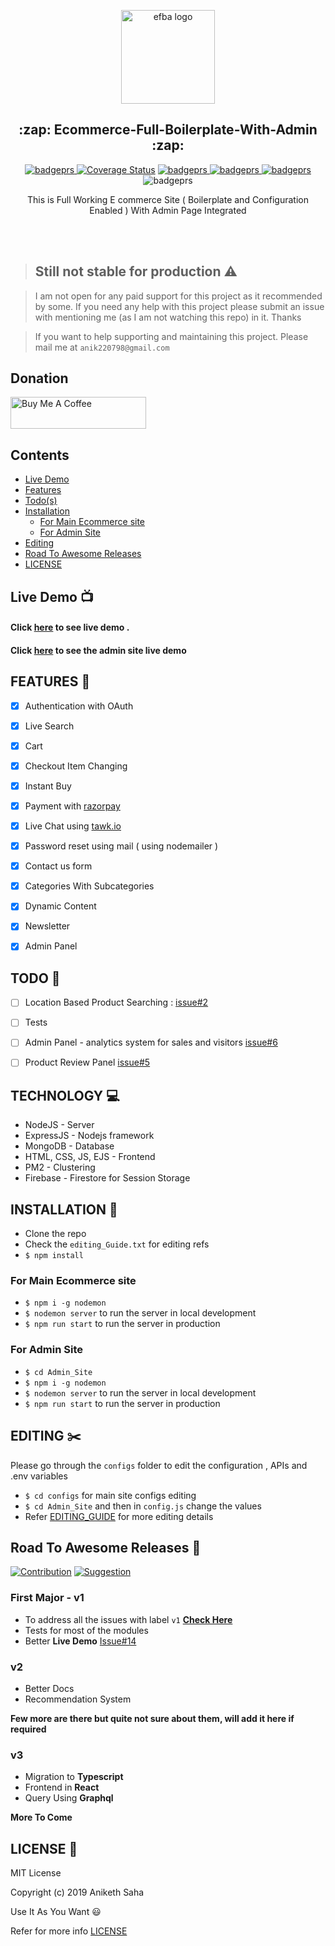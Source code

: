 <p align="center">

  <img alt="efba logo" src="https://i.imgur.com/CS05H7T.png" width="150px" />
</p>
<h2 align="center">:zap: Ecommerce-Full-Boilerplate-With-Admin :zap:</h2>
<p align="center">
   <a href="https://travis-ci.org/anikethsaha/Ecommerce-Full-Boilerplate-With-Admin/branches">
    <img alt="badgeprs" src="https://travis-ci.org/anikethsaha/Ecommerce-Full-Boilerplate-With-Admin.svg?branch=master" />
  </a>
  <a href='https://coveralls.io/github/anikethsaha/Ecommerce-Full-Boilerplate-With-Admin?branch=master'><img src='https://coveralls.io/repos/github/anikethsaha/Ecommerce-Full-Boilerplate-With-Admin/badge.svg?branch=master' alt='Coverage Status' /></a>

  <a href="https://gitter.im/Ecommerce-Full-Boilerplate-With-Admin/community?utm_source=badge&utm_medium=badge&utm_campaign=pr-badge">
    <img alt="badgeprs" src="https://badges.gitter.im/Ecommerce-Full-Boilerplate-With-Admin/community.svg" />
  </a>
  <a href="https://dependabot.com/">
    <img alt="badgeprs" src="https://badgen.net/badge/Dependabot/enabled/green?icon=dependabot" />
  </a>
  <a href="https://opensource.org/licenses/MIT">
    <img alt="badgeprs" src="https://img.shields.io/badge/License-MIT-yellow.svg" />
  </a>
  <img alt="badgeprs" src="https://img.shields.io/badge/PRs-Welcome-green.svg" />
</p>



<p align="center">
  This is Full Working E commerce Site ( Boilerplate and Configuration Enabled ) With Admin Page Integrated
</p>
<br><br>



> ## Still not stable for production  :warning:

> I am not open for any paid support for this project as it recommended by some. If you need any help with this project please submit an issue with mentioning me (as I am not watching this repo) in it. Thanks

> If you want to help supporting and maintaining this project. Please mail me at `anik220798@gmail.com` 


## Donation

<a href="https://www.buymeacoffee.com/eydPs6n" target="_blank"><img src="https://cdn.buymeacoffee.com/buttons/default-orange.png" alt="Buy Me A Coffee" style="height: 51px !important;width: 217px !important;" ></a>

## Contents
- [Live Demo](#live-demo-tv)
- [Features](#features-tada)
- [Todo(s)](#todo-pencil)
- [Installation](#installation-hammer)
  - [For Main Ecommerce site](#for-main-ecommerce-site)
  - [For Admin Site](#for-admin-site)
- [Editing](#editing-scissors)
- [Road To Awesome Releases](#road-to-awesome-releases-newspaper)
- [LICENSE](#license-bookmark)








## Live Demo :tv:
#### Click [here](https://gentle-eyrie-53138.herokuapp.com/) to see live demo . 
#### Click [here](https://immense-refuge-43321.herokuapp.com/login) to see the admin site live demo 


## FEATURES :tada:
- [x] Authentication with OAuth
- [x] Live Search
- [x] Cart
- [x] Checkout Item Changing
- [x] Instant Buy
- [x] Payment with [razorpay](https://razorpay.com/)
- [x] Live Chat using [tawk.io](https://www.tawk.to)
- [x] Password reset using mail ( using nodemailer )
- [x] Contact us form
- [x] Categories With Subcategories
- [x] Dynamic Content
- [x] Newsletter
- [x] Admin Panel






## TODO :pencil:
- [ ] Location Based Product Searching :  [issue#2](https://github.com/anikethsaha/Ecommerce-Full-Boilerplate-With-Admin/issues/2)
- [ ] Tests
- [ ] Admin Panel - analytics system for sales and visitors [issue#6](https://github.com/anikethsaha/Ecommerce-Full-Boilerplate-With-Admin/issues/6) 
- [ ] Product Review Panel [issue#5](https://github.com/anikethsaha/Ecommerce-Full-Boilerplate-With-Admin/issues/5)







## TECHNOLOGY :computer:
- NodeJS - Server
- ExpressJS - Nodejs framework
- MongoDB - Database
- HTML, CSS, JS, EJS - Frontend
- PM2 - Clustering
- Firebase - Firestore for Session Storage





## INSTALLATION :hammer:

* Clone the repo
* Check the `editing_Guide.txt` for editing refs
* `$ npm install`

### For Main Ecommerce site
* `$ npm i -g nodemon`
* `$ nodemon server` to run the server in local development
* `$ npm run start` to run the server in production

### For Admin Site
* `$ cd Admin_Site`
* `$ npm i -g nodemon`
* `$ nodemon server` to run the server in local development
* `$ npm run start` to run the server in production







## EDITING :scissors:
Please go through the `configs` folder to edit the configuration , APIs and .env variables
* `$ cd configs` for main site configs editing
* `$ cd Admin_Site` and then in `config.js` change the values
* Refer [EDITING_GUIDE](https://github.com/anikethsaha/Ecommerce-Full-Boilerplate-With-Admin/blob/master/EDITING_GUIDE.md) for more editing details







## Road To Awesome Releases :newspaper:
[![Contribution](https://img.shields.io/badge/Contribution-Welcome-green.svg)](https://img.shields.io/badge/Contribution-Welcome-green.svg)
[![Suggestion](https://img.shields.io/badge/Suggestions-Welcome-brightgreen.svg
)](https://img.shields.io/badge/Suggestions-Welcome-brightgreen.svg
)



### First Major - v1
- To address all the issues with label `v1` **[Check Here](https://github.com/anikethsaha/Ecommerce-Full-Boilerplate-With-Admin/issues?q=is%3Aissue+is%3Aopen+label%3Av1)**
- Tests for most of the modules
- Better **Live Demo** [Issue#14](https://github.com/anikethsaha/Ecommerce-Full-Boilerplate-With-Admin/issues/14)


### v2
- Better Docs
- Recommendation System

**Few more are there but quite not sure about them, will add it here if required**

### v3
- Migration to **Typescript**
- Frontend in **React**
- Query Using **Graphql**

**More To Come**






## LICENSE :bookmark:

MIT License

Copyright (c) 2019 Aniketh Saha

Use It As You Want :smiley:

Refer for more info [LICENSE](https://github.com/anikethsaha/Ecommerce-Full-Boilerplate-With-Admin/blob/master/LICENSE)
